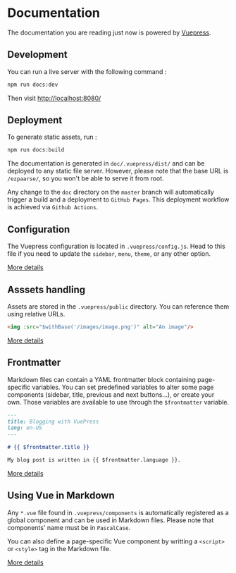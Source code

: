 # Documentation

The documentation you are reading just now is powered by [Vuepress](https://vuepress.vuejs.org).

## Development

You can run a live server with the following command :

```bash
npm run docs:dev
```

Then visit [http://localhost:8080/](http://localhost:8080/)

## Deployment

To generate static assets, run :

```bash
npm run docs:build
```

The documentation is generated in `doc/.vuepress/dist/` and can be deployed to any static file server. However, please note that the base URL is `/ezpaarse/`, so you won't be able to serve it from root.

Any change to the `doc` directory on the `master` branch will automatically trigger a build and a deployment to `GitHub Pages`. This deployment workflow is achieved via `Github Actions`.

## Configuration

The Vuepress configuration is located in `.vuepress/config.js`. Head to this file if you need to update the `sidebar`, `menu`, `theme`, or any other option.

[More details](https://vuepress.vuejs.org/config/)

## Asssets handling

Assets are stored in the `.vuepress/public` directory. You can reference them using relative URLs.

```markdown
<img :src="$withBase('/images/image.png')" alt="An image"/>
```

[More details](https://vuepress.vuejs.org/guide/assets.html)

## Frontmatter

Markdown files can contain a YAML frontmatter block containing page-specific variables. You can set predefined variables to alter some page components (sidebar, title, previous and next buttons...), or create your own. Those variables are available to use through the `$frontmatter` variable.

```markdown
---
title: Blogging with VuePress
lang: en-US
---

# {{ $frontmatter.title }}

My blog post is written in {{ $frontmatter.language }}.
```

[More details](https://vuepress.vuejs.org/guide/frontmatter.html)

## Using Vue in Markdown

Any `*.vue` file found in `.vuepress/components` is automatically registered as a global component and can be used in Markdown files. Please note that components' name must be in `PascalCase`.

You can also define a page-specific Vue component by writting a `<script>` or `<style>` tag in the Markdown file.

[More details](https://vuepress.vuejs.org/guide/using-vue.html)